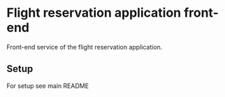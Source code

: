 # Flight reservation application front-end
Front-end service of the flight reservation application.

## Setup
For setup see main README